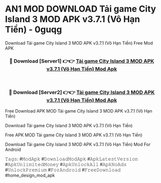 # AN1 MOD DOWNLOAD Tải game City Island 3 MOD APK v3.7.1 (Vô Hạn Tiền) - 0guqg
Download Tải game City Island 3 MOD APK v3.7.1 (Vô Hạn Tiền) Free Mod APK

<div align="center">
<h3>🔴 Download [Server1] 👉👉 <a href="https://apk-comot.site?title=Tải_game_City_Island_3_MOD_APK_v3.7.1_(Vô_Hạn_Tiền)">Tải game City Island 3 MOD APK v3.7.1 (Vô Hạn Tiền) Mod Apk</a></h3><br>

<h3>🔴 Download [Server2] 👉👉 <a href="https://apk-comot.site?title=Tải_game_City_Island_3_MOD_APK_v3.7.1_(Vô_Hạn_Tiền)">Tải game City Island 3 MOD APK v3.7.1 (Vô Hạn Tiền) Mod Apk</a></h3>
</div>


Free Download APK MOD Tải game City Island 3 MOD APK v3.7.1 (Vô Hạn Tiền)

Download Tải game City Island 3 MOD APK v3.7.1 (Vô Hạn Tiền) 

Free APK MOD Tải game City Island 3 MOD APK v3.7.1 (Vô Hạn Tiền) 

Download Tải game City Island 3 MOD APK v3.7.1 (Vô Hạn Tiền) Mod For Android

𝚃𝚊𝚐𝚜: #𝙼𝚘𝚍𝙰𝚙𝚔 #𝙳𝚘𝚠𝚗𝚕𝚘𝚊𝚍𝙼𝚘𝚍𝙰𝚙𝚔 #𝙰𝚙𝚔𝙻𝚊𝚝𝚎𝚜𝚝𝚅𝚎𝚛𝚜𝚒𝚘𝚗 #𝙰𝚙𝚔𝚄𝚗𝚕𝚒𝚖𝚒𝚝𝚎𝚍𝙼𝚘𝚗𝚎𝚢 #𝙰𝚙𝚔𝚄𝚗𝚕𝚘𝚌𝚔𝙰𝚕𝚕 #𝙰𝚙𝚔𝙽𝚘𝙰𝚍𝚜 #𝚄𝚗𝚕𝚘𝚌𝚔𝙿𝚛𝚎𝚖𝚒𝚞𝚖 #𝙵𝚘𝚛𝙰𝚗𝚍𝚛𝚘𝚒𝚍 #𝙵𝚛𝚎𝚎𝙳𝚘𝚠𝚗𝚕𝚘𝚊𝚍 #home_design_mod_apk